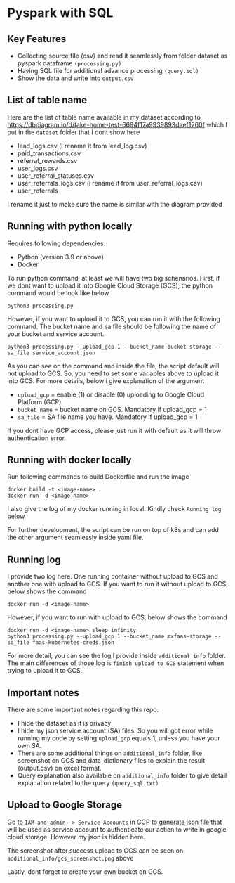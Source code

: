 # Pyspark with SQL

## Key Features
- Collecting source file (csv) and read it seamlessly from folder dataset as pyspark dataframe `(processing.py)`
- Having SQL file for additional advance processing `(query.sql)`
- Show the data and write into `output.csv`

## List of table name
Here are the list of table name  available in my dataset according to https://dbdiagram.io/d/take-home-test-6694f17a9939893daef1260f which I put in the `dataset` folder that I dont show here

- lead_logs.csv (i rename it from lead_log.csv)
- paid_transactions.csv
- referral_rewards.csv
- user_logs.csv
- user_referral_statuses.csv
- user_referrals_logs.csv (i rename it from user_referral_logs.csv)
- user_referrals

I rename it just to make sure the name is similar with the diagram provided

## Running with python locally
Requires following dependencies: 
- Python (version 3.9 or above)
- Docker

To run python command, at least we will have two big schenarios. First, if we dont want to upload it into Google Cloud Storage (GCS), the python command would be look like below

```shell
python3 processing.py
```

However, if you want to upload it to GCS, you can run it with the following command. The bucket name and sa file should be following the name of your bucket and service account.

```shell
python3 processing.py --upload_gcp 1 --bucket_name bucket-storage --sa_file service_account.json
```

As you can see on the command and inside the file, the script default will not upload to GCS. So, you need to set some variables above to upload it into GCS. For more details, below i give explanation of the argument 

- `upload_gcp` = enable (1) or disable (0) uploading to Google Cloud Platform (GCP)
- `bucket_name` = bucket name on GCS. Mandatory if upload_gcp = 1
- `sa_file` = SA file name you have. Mandatory if upload_gcp = 1

If you dont have GCP access, please just run it with default as it will throw authentication error.


## Running with docker locally

Run following commands to build Dockerfile and run the image
```shell
docker build -t <image-name> .
docker run -d <image-name>
```
I also give the log of my docker running in local. Kindly check `Running log` below

For further development, the script can be run on top of k8s and can add the other argument seamlessly inside yaml file.

## Running log
I provide two log here. One running container without upload to GCS and another one with upload to GCS. If you want to run it without upload to GCS, below shows the command

```shell
docker run -d <image-name>
```

However, if you want to run with upload to GCS, below shows the command

```shell
docker run -d <image-name> sleep infinity
python3 processing.py --upload_gcp 1 --bucket_name mxfaas-storage --sa_file faas-kubernetes-creds.json
```

For more detail, you can see the log I provide inside `additional_info` folder. The main differences of those log is `finish upload to GCS` statement when trying to upload it to GCS.

## Important notes
There are some important notes regarding this repo: 
- I hide the dataset as it is privacy
- I hide my json service account (SA) files. So you will got error while running my code by setting `upload_gcp` equals 1, unless you have your own SA.
- There are some additional things on `additional_info` folder, like screenshot on GCS and data_dictionary files to explain the result (output.csv) on excel format.
- Query explanation also available on `additional_info` folder to give detail explanation related to the query
`(query_sql.txt)`

## Upload to Google Storage

Go to `IAM and admin -> Service Accounts` in GCP to generate json file that will be used as service account to authenticate our action to write in google cloud storage. However my json is hidden here.

The screenshot after success upload to GCS can be seen on `additional_info/gcs_screenshot.png` above

Lastly, dont forget to create your own bucket on GCS.
